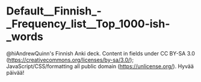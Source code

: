 # Default__Finnish_-_Frequency_list__Top_1000-ish-_words
 @hiAndrewQuinn's Finnish Anki deck. Content in fields under CC BY-SA 3.0 (https://creativecommons.org/licenses/by-sa/3.0/); JavaScript/CSS/formatting all public domain (https://unlicense.org/). Hyvää päivää!

